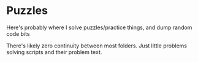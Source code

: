 # Puzzles
Here's probably where I solve puzzles/practice things, and dump random code bits

There's likely zero continuity between most folders. Just little problems solving scripts and their problem text.

